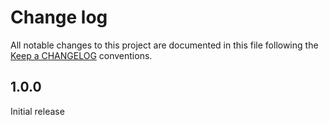 # Change log
All notable changes to this project are documented in this file following the [Keep a CHANGELOG](http://keepachangelog.com) conventions.

## 1.0.0
Initial release